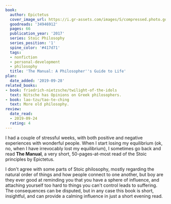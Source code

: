 ```yaml
---
book:
  author: Epictetus
  cover_image_url: https://i.gr-assets.com/images/S/compressed.photo.goodreads.com/books/1525038557l/34946912._SY475_.jpg
  goodreads: '34946912'
  pages: 66
  publication_year: '2017'
  series: Stoic Philosophy
  series_position: '1'
  spine_color: '#417d71'
  tags:
  - nonfiction
  - personal-development
  - philosophy
  title: 'The Manual: A Philosopher''s Guide to Life'
plan:
  date_added: '2019-09-28'
related_books:
- book: friedrich-nietzsche/twilight-of-the-idols
  text: Nitsche has Opinions on Greek philosophers.
- book: lao-tzu/tao-te-ching
  text: More old philosophy.
review:
  date_read:
  - 2019-09-24
  rating: 4
---
```


I had a couple of stressful weeks, with both positive and negative experiences with wonderful people. When I start
losing my equilibrium (ok, no, when I have irrevocably lost my equilibrium), I sometimes go back and read **The
Manual**, a very short, 50-pages-at-most read of the Stoic principles by Epictetus.

I don't agree with some parts of Stoic philosophy, mostly regarding the natural order of things and how people connect
to one another, but boy are they ever good at reminding you that you have a sphere of influence, and attaching yourself
too hard to things you can't control leads to suffering. The consequences can be disputed, but in any case this book is
short, insightful, and can provide a calming influence in just a short evening read.
